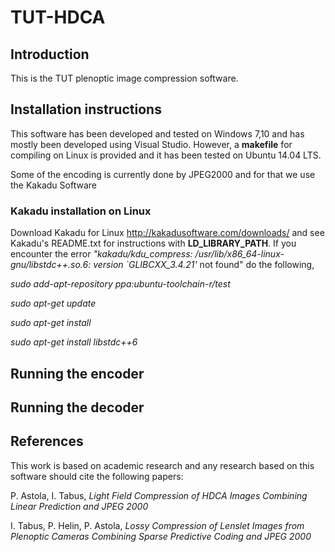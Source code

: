# TUT-HDCA

## Introduction

This is the TUT plenoptic image compression software.

## Installation instructions

This software has been developed and tested on Windows 7,10 and has mostly been developed using Visual Studio. However, a **makefile** for compiling on Linux is provided and it has been tested on Ubuntu 14.04 LTS.

Some of the encoding is currently done by JPEG2000 and for that we use the Kakadu Software

### Kakadu installation on Linux

Download Kakadu for Linux http://kakadusoftware.com/downloads/ and see Kakadu's README.txt for instructions with **LD_LIBRARY_PATH**. If you encounter the error *"kakadu/kdu_compress: /usr/lib/x86_64-linux-gnu/libstdc++.so.6: version `GLIBCXX_3.4.21'* not found" do the following,

*sudo add-apt-repository ppa:ubuntu-toolchain-r/test*
 
*sudo apt-get update*

*sudo apt-get install* 

*sudo apt-get install libstdc++6*

## Running the encoder

## Running the decoder

## References

This work is based on academic research and any research based on this software should cite the following papers:

P. Astola, I. Tabus, *Light Field Compression of HDCA Images Combining Linear Prediction and JPEG 2000*

I. Tabus, P. Helin, P. Astola, *Lossy Compression of Lenslet Images from Plenoptic Cameras Combining Sparse Predictive Coding and JPEG 2000*